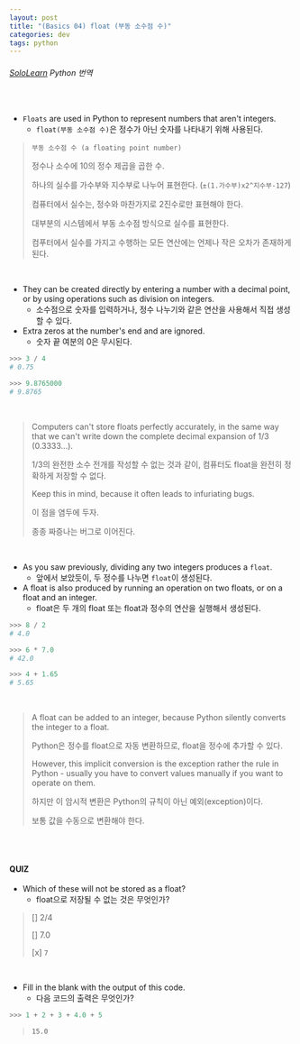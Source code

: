 ```yaml
---
layout: post
title: "(Basics 04) float (부동 소수점 수)"
categories: dev
tags: python
---
```


###### [SoloLearn](https://www.sololearn.com) Python 번역

<br>

- `Floats` are used in Python to represent numbers that aren't integers.
  - `float(부동 소수점 수)`은 정수가 아닌 숫자를 나타내기 위해 사용된다.

> `부동 소수점 수 (a floating point number)`
>
> 정수나 소수에 10의 정수 제곱을 곱한 수.
>
> 하나의 실수를 가수부와 지수부로 나누어 표현한다. (`±(1.가수부)x2^지수부-127`)
>
> 컴퓨터에서 실수는, 정수와 마찬가지로 2진수로만 표현해야 한다.
>
> 대부분의 시스템에서 부동 소수점 방식으로 실수를 표현한다.
>
> 컴푸터에서 실수를 가지고 수행하는 모든 연산에는 언제나 작은 오차가 존재하게 된다.

<br>

- They can be created directly by entering a number with a decimal point, or by using operations such as division on integers.
  - 소수점으로 숫자를 입력하거나, 정수 나누기와 같은 연산을 사용해서 직접 생성할 수 있다.
- Extra zeros at the number's end and are ignored.
  - 숫자 끝 여분의 0은 무시된다.

```python
>>> 3 / 4
# 0.75

>>> 9.8765000
# 9.8765
```

<br>

> Computers can't store floats perfectly accurately, in the same way that we can't write down the complete decimal expansion of 1/3 (0.3333...).
>
> 1/3의 완전한 소수 전개를 작성할 수 없는 것과 같이, 컴퓨터도 float을 완전히 정확하게 저장할 수 없다.
>
> Keep this in mind, because it often leads to infuriating bugs.
>
> 이 점을 염두에 두자.
>
> 종종 짜증나는 버그로 이어진다.

<br>

- As you saw previously, dividing any two integers produces a `float`.
  - 앞에서 보았듯이, 두 정수를 나누면 `float`이 생성된다.
- A float is also produced by running an operation on two floats, or on a float and an integer.
  - float은 두 개의 float 또는 float과 정수의 연산을 실행해서 생성된다.

```python
>>> 8 / 2
# 4.0

>>> 6 * 7.0
# 42.0

>>> 4 + 1.65
# 5.65
```

<br>

> A float can be added to an integer, because Python silently converts the integer to a float.
>
> Python은 정수를 float으로 자동 변환하므로, float을 정수에 추가할 수 있다.
>
> However, this implicit conversion is the exception rather the rule in Python \- usually you have to convert values manually if you want to operate on them.
>
> 하지만 이 암시적 변환은 Python의 규칙이 아닌 예외(exception)이다.
>
> 보통 값을 수동으로 변환해야 한다.

<br>

<br>

#### QUIZ

- Which of these will not be stored as a float?
  - float으로 저장될 수 없는 것은 무엇인가?

> [] 2/4
>
> [] 7.0
>
> [x] `7`

<br>

- Fill in the blank with the output of this code.
  - 다음 코드의 출력은 무엇인가?

```python
>>> 1 + 2 + 3 + 4.0 + 5
```

> `15.0`

<br>

<br>